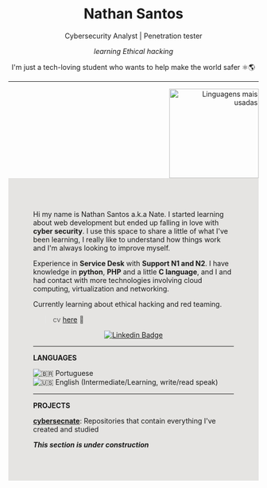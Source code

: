 <h1 align="center"> Nathan Santos </h1>

<div align="center">
Cybersecurity Analyst | Penetration tester
    
*learning Ethical hacking*

I'm just a tech-loving student who wants to help make the world safer ⚛️🌎
</div>


---

<div align="right">
     <a href="https://github.com/cybersecnate">
        <img height="180em" src="https://github-readme-stats.vercel.app/api/top-langs/?username=cybersecnate&hide=html&layout=compact&&show_icons=true&line_height=27&langs_count=10&theme=radical"
        alt="Linguagens mais usadas" align="right">
    </a>
</div>

<div style="padding: 50px; background-color: #E5E4E2; display: inline-block;">  
<!---
[![Top Langs](https://github-readme-stats.vercel.app/api/top-langs/?username=cybersecnate&langs_count=8&theme=radical)](https://github.com/anuraghazra/github-readme-stats)
-->

Hi my name is Nathan Santos a.k.a Nate. I started learning about web development but ended up falling in love with **cyber security**. I use this space to share a little of what I've been learning, I really like to understand how things work and I'm always looking to improve myself.

Experience in **Service Desk** with **Support N1 and N2**. I have knowledge in **python**, **PHP** and a little **C language**, and I and had contact with more technologies involving cloud computing, virtualization and networking.

Currently learning about ethical hacking and red teaming.

> cv [here](https://www.cvkeep.com/cv/cybersecnate) 📄


<div align="center">

[![Linkedin Badge](https://img.shields.io/badge/-LinkedIn-blue?style=flat-square&logo=Linkedin&logoColor=white&link=https://www.linkedin.com/in/nathansilvasantos/)](https://www.linkedin.com/in/nathansilvasantos/)
<!-- 
[![Dev.to](https://img.shields.io/badge/-Dev.to-black?style=flat-square&logo=DevTo&logoColor=white&link=https://dev.to/beatrizoliveira)](https://dev.to/beatrizoliveira)
[![Medium](https://img.shields.io/badge/-Medium-grey?style=flat-square&logo=Medium&logoColor=white&link=https://beatrizoliveiraa.medium.com/)](https://beatrizoliveiraa.medium.com/)
[![Patreon](https://img.shields.io/badge/-Patreon-F96854?style=flat-square&logo=Patreon&logoColor=white&link=https://www.patreon.com/beatrizoliveira)](https://www.patreon.com/beatrizoliveira)
[![Gitlab Badge](https://img.shields.io/badge/-Gitlab-F6C600?style=flat-square&logo=Gitlab&logoColor=white&link=https://gitlab.com/BeatrizOliveira250)](https://gitlab.com/BeatrizOliveira250)
[![Stackoverflow Badge](https://img.shields.io/badge/-Stackoverflow-4CA143?style=flat-square&logo=Stackoverflow&logoColor=white&link=https://pt.stackoverflow.com/users/198568/beatriz-oliveira)](https://pt.stackoverflow.com/users/198568/beatriz-oliveira)
-->
 </div>

----

**LANGUAGES**

![:brazil: Portuguese ](https://img.shields.io/badge/Portugu%C3%AAs-4CAF72?&label=Materno&labelColor=222&style=for-the-badge&logo=pt-br&logoColor=000) ![:us: English (Intermediate/Learning, write/read speak)](https://img.shields.io/badge/English-4C51AF?&label=Intermediate/Learning%2C%20read/write%20speak&labelColor=222&style=for-the-badge&logo=pt-br&logoColor=000)

----
 
 <div align="left">
    
 **PROJECTS**
    
 [**cybersecnate**](https://github.com/cybersecnate/cybersecnate): Repositories that contain everything I've created and studied

 ***This section is under construction***
 <!-- 
 [**koa-server**](https://github.com/biantris/koa-server): Back-end project is a NodeJS(KoaJS) server with MongoDB(Mongoose), GraphQL(Relay) and Jest Tests

 [**graphql-relay-web**](https://github.com/biantris/graphql-relay-web): Front-end build with React, Relay and GraphQL
 
 [**restris**](https://github.com/biantris/restris): Functional Backend implementation of REST API with NodeJS(KoaJS) MongoDB and Jest Tests
 
 [**asktris**](https://github.com/biantris/asktris): My Personal Fullstack Playground 

 **WORKING ON**
  
 [**seujardineiro 🌱**](https://www.seujardineiro.com/): Notification and monitoring platform that helps you manage the care of your plants
-->

</div>
